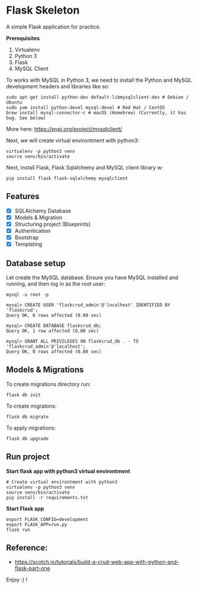 # Flask Skeleton

A simple Flask application for practice.

**Prerequisites**

1. Virtualenv
2. Python 3
2. Flask
3. MySQL Client

To works with MySQL in Python 3, we need to install the Python and MySQL development headers and libraries like so:

```
sudo apt-get install python-dev default-libmysqlclient-dev # Debian / Ubuntu
sudo yum install python-devel mysql-devel # Red Hat / CentOS
brew install mysql-connector-c # macOS (Homebrew) (Currently, it has bug. See below)
```

More here: https://pypi.org/project/mysqlclient/

Next, we will create virtual environtment with python3:

```shell
virtualenv -p python3 venv
source venv/bin/activate
```

Next, install Flask, Flask Sqlalchemy and MySQL client library w:

```
pip install flask flask-sqlalchemy mysqlclient
```

## Features

- [x] SQLAlchemy Database 
- [x] Models & Migration
- [x] Structuring project (Blueprints)
- [x] Authentication
- [x] Bootstrap
- [x] Templating

## Database setup

Let create the MySQL database. Ensure you have MySQL installed and running, and then log in as the root user:

```
mysql -u root -p

mysql> CREATE USER 'flaskcrud_admin'@'localhost' IDENTIFIED BY 'flaskcrud';
Query OK, 0 rows affected (0.00 sec)

mysql> CREATE DATABASE flaskcrud_db;
Query OK, 1 row affected (0.00 sec)

mysql> GRANT ALL PRIVILEGES ON flaskcrud_db . - TO 'flaskcrud_admin'@'localhost';
Query OK, 0 rows affected (0.00 sec)
```

## Models & Migrations

To create migrations directory run: 

```
flask db init
```

To create migratons: 

```
flask db migrate
```

To apply migrations: 

```
flask db upgrade
```

## Run project

**Start flask app with python3 virtual environtment**

```shell
# Create virtual environtment with python3
virtualenv -p python3 venv
source venv/bin/activate
pip install -r requirements.txt
```

**Start Flask app**

```shell
export FLASK_CONFIG=development
export FLASK_APP=run.py
flask run
```

## Reference:

- https://scotch.io/tutorials/build-a-crud-web-app-with-python-and-flask-part-one

Enjoy :) !
